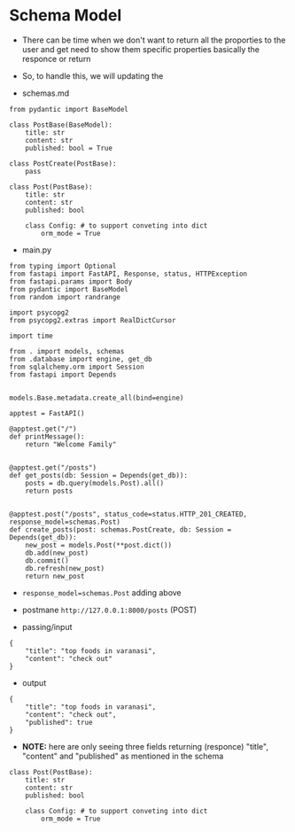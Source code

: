 # Schema Model

- There can be time when we don't want to return all the proporties to the user and get need to show them specific properties basically the responce or return 

- So, to handle this, we will updating the 

- schemas.md
```
from pydantic import BaseModel

class PostBase(BaseModel):
    title: str
    content: str
    published: bool = True

class PostCreate(PostBase):
    pass

class Post(PostBase):
    title: str
    content: str
    published: bool
    
    class Config: # to support conveting into dict
        orm_mode = True
```

- main.py

```
from typing import Optional
from fastapi import FastAPI, Response, status, HTTPException
from fastapi.params import Body
from pydantic import BaseModel
from random import randrange

import psycopg2
from psycopg2.extras import RealDictCursor

import time

from . import models, schemas
from .database import engine, get_db
from sqlalchemy.orm import Session
from fastapi import Depends


models.Base.metadata.create_all(bind=engine)

apptest = FastAPI()

@apptest.get("/")
def printMessage():
    return "Welcome Family"


@apptest.get("/posts")
def get_posts(db: Session = Depends(get_db)):
    posts = db.query(models.Post).all()
    return posts


@apptest.post("/posts", status_code=status.HTTP_201_CREATED, response_model=schemas.Post)
def create_posts(post: schemas.PostCreate, db: Session = Depends(get_db)):
    new_post = models.Post(**post.dict())
    db.add(new_post)
    db.commit()
    db.refresh(new_post)
    return new_post
```
- `response_model=schemas.Post` adding above

- postmane `http://127.0.0.1:8000/posts` (POST)
- passing/input

```
{
    "title": "top foods in varanasi",
    "content": "check out"
}
```
- output 
```
{
    "title": "top foods in varanasi",
    "content": "check out",
    "published": true
}
```
- **NOTE:** here are only seeing three fields returning (responce) "title", "content" and "published" as mentioned in the schema

```
class Post(PostBase):
    title: str
    content: str
    published: bool
    
    class Config: # to support conveting into dict
        orm_mode = True
```
